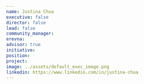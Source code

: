 ```yaml
---
name: Justina Chua
executive: false
director: false
lead: false
community_manager:   
erevna:
advisor: true
initiative:
position: 
project:
image: ../assets/default_exec_image.png
linkedin: https://www.linkedin.com/in/justina-chua
---
```

